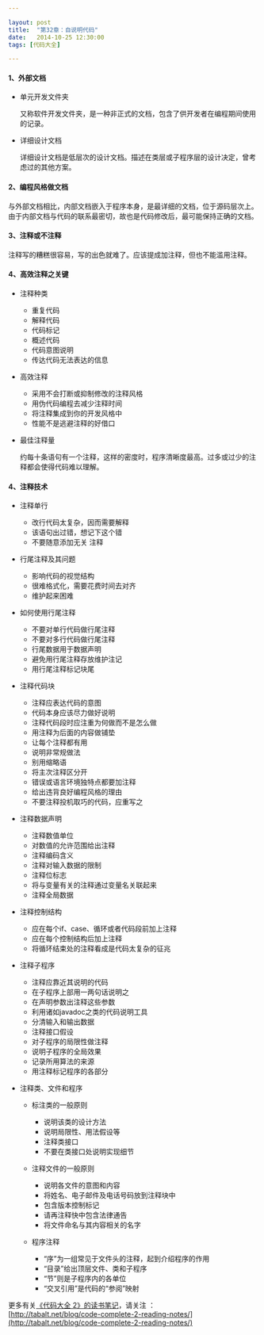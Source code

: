```yaml
---

layout: post
title:  "第32章：自说明代码"
date:   2014-10-25 12:30:00
tags: [代码大全]

---
```



#### 1、外部文档

* 单元开发文件夹

	又称软件开发文件夹，是一种非正式的文档，包含了供开发者在编程期间使用的记录。

* 详细设计文档

	详细设计文档是低层次的设计文档。描述在类层或子程序层的设计决定，曾考虑过的其他方案。
	

#### 2、编程风格做文档

与外部文档相比，内部文档嵌入于程序本身，是最详细的文档，位于源码层次上。由于内部文档与代码的联系最密切，故也是代码修改后，最可能保持正确的文档。


#### 3、注释或不注释

注释写的糟糕很容易，写的出色就难了。应该提成加注释，但也不能滥用注释。


#### 4、高效注释之关键

* 注释种类

	* 重复代码
	* 解释代码
	* 代码标记
	* 概述代码
	* 代码意图说明
	* 传达代码无法表达的信息
	
* 高效注释

	* 采用不会打断或抑制修改的注释风格
	* 用伪代码编程去减少注释时间
	* 将注释集成到你的开发风格中
	* 性能不是逃避注释的好借口

* 最佳注释量

	约每十条语句有一个注释，这样的密度时，程序清晰度最高。过多或过少的注释都会使得代码难以理解。
	

#### 4、注释技术

* 注释单行

	* 改行代码太复杂，因而需要解释
	* 该语句出过错，想记下这个错
	* 不要随意添加无关	注释

* 行尾注释及其问题

	* 影响代码的视觉结构
	* 很难格式化，需要花费时间去对齐
	* 维护起来困难
	
	
	
* 如何使用行尾注释

	* 不要对单行代码做行尾注释
	* 不要对多行代码做行尾注释
	* 行尾数据用于数据声明
	* 避免用行尾注释存放维护注记
	* 用行尾注释标记块尾
	
* 注释代码块

	* 注释应表达代码的意图
	* 代码本身应该尽力做好说明
	* 注释代码段时应注重为何做而不是怎么做
	* 用注释为后面的内容做铺垫
	* 让每个注释都有用
	* 说明非常规做法
	* 别用缩略语
	* 将主次注释区分开
	* 错误或语言环境独特点都要加注释
	* 给出违背良好编程风格的理由
	* 不要注释投机取巧的代码，应重写之
	
* 注释数据声明

	* 注释数值单位
	* 对数值的允许范围给出注释
	* 注释编码含义
	* 注释对输入数据的限制
	* 注释位标志
	* 将与变量有关的注释通过变量名关联起来
	* 注释全局数据
	
	
* 注释控制结构

	* 应在每个if、case、循环或者代码段前加上注释
	* 应在每个控制结构后加上注释
	* 将循环结束处的注释看成是代码太复杂的征兆
	
	
* 注释子程序

	* 注释应靠近其说明的代码
	* 在子程序上部用一两句话说明之
	* 在声明参数出注释这些参数
	* 利用诸如javadoc之类的代码说明工具
	* 分清输入和输出数据
	* 注释接口假设
	* 对子程序的局限性做注释
	* 说明子程序的全局效果
	* 记录所用算法的来源
	* 用注释标记程序的各部分


* 注释类、文件和程序

	* 标注类的一般原则
	
		* 说明该类的设计方法
		* 说明局限性、用法假设等
		* 注释类接口
		* 不要在类接口处说明实现细节
	
	* 注释文件的一般原则
	
		* 说明各文件的意图和内容
		* 将姓名、电子邮件及电话号码放到注释块中
		* 包含版本控制标记
		* 请再注释快中包含法律通告
		* 将文件命名与其内容相关的名字

	* 程序注释
	
		* “序”为一组常见于文件头的注释，起到介绍程序的作用
		* “目录”给出顶层文件、类和子程序
		* “节”则是子程序内的各单位
		* “交叉引用”是代码的“参阅”映射
		

	

更多有关[《代码大全 2》的读书笔记](http://tabalt.net/blog/code-complete-2-reading-notes/)，请关注 ：  
[http://tabalt.net/blog/code-complete-2-reading-notes/](http://tabalt.net/blog/code-complete-2-reading-notes/)





